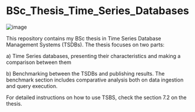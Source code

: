 # BSc_Thesis_Time_Series_Databases
![image](https://user-images.githubusercontent.com/81232757/182610013-5c8d83c9-04bc-458d-ac2a-89ec134f74ab.png)




This repository contains my BSc thesis in Time Series Database Management Systems (TSDBs). The thesis focuses on two parts:



a) Time Series databases, presenting their characteristics and making a comparison between them

b) Benchmarking between the TSDBs and publishing results. The benchmark section includes comparative analysis both on data ingestion and query execution.


For detailed instructions on how to use TSBS, check the section 7.2 on the thesis.

